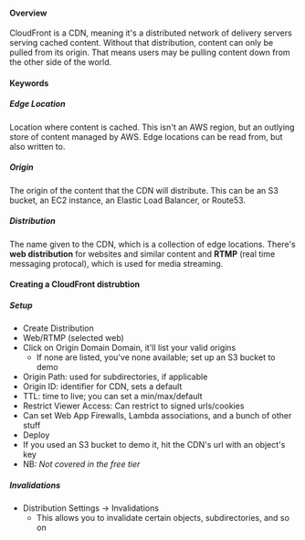 #### Overview
CloudFront is a CDN, meaning it's a distributed network of delivery servers serving cached content. Without that distribution, content can only be pulled from its origin. That means users may be pulling content down from the other side of the world.

#### Keywords
##### Edge Location
Location where content is cached. This isn't an AWS region, but an outlying store of content managed by AWS. Edge locations can be read from, but also written to.

##### Origin
The origin of the content that the CDN will distribute. This can be an S3 bucket, an EC2 instance, an Elastic Load Balancer, or Route53.

##### Distribution
The name given to the CDN, which is a collection of edge locations. There's <b>web distribution</b> for websites and similar content and <b>RTMP</b> (real time messaging protocal), which is used for media streaming.

#### Creating a CloudFront distrubtion
##### Setup
- Create Distribution
- Web/RTMP (selected web)
- Click on Origin Domain Domain, it'll list your valid origins
  - If none are listed, you've none available; set up an S3 bucket to demo
- Origin Path: used for subdirectories, if applicable
- Origin ID: identifier for CDN, sets a default
- TTL: time to live; you can set a min/max/default
- Restrict Viewer Access: Can restrict to signed urls/cookies
- Can set Web App Firewalls, Lambda associations, and a bunch of other stuff
- Deploy
- If you used an S3 bucket to demo it, hit the CDN's url with an object's key
- NB: _Not covered in the free tier_

##### Invalidations
- Distribution Settings -> Invalidations
  - This allows you to invalidate certain objects, subdirectories, and so on


